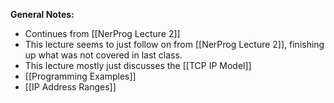 **General Notes:**
* Continues from [[NerProg Lecture 2]]
* This lecture seems to just follow on from [[NerProg Lecture 2]], finishing up what was not covered in last class. 
* This lecture mostly just discusses the [[TCP IP Model]]
*  [[Programming Examples]]
*  [[IP Address Ranges]]